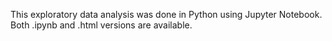 This exploratory data analysis was done in Python using Jupyter Notebook. Both .ipynb and .html versions are available.
